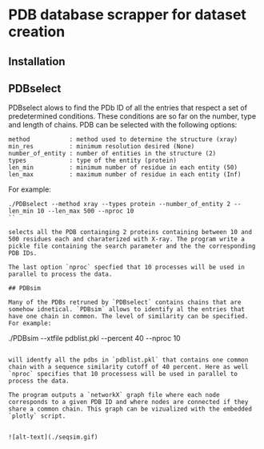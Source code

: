 # PDB database scrapper for dataset creation

## Installation

## PDBselect

PDBselect alows to find the PDb ID of all the entries that respect a set of predetermined conditions. These conditions are so far on the number, type and length of chains. PDB can be selected with the following options:

```
method           : method used to determine the structure (xray)
min_res          : minimum resolution desired (None)
number_of_entity : number of entities in the structure (2)
types            : type of the entity (protein)
len_min          : minimum number of residue in each entity (50)
len_max          : maximum number of residue in each entity (Inf)
```
For example:

```
./PDBselect --method xray --types protein --number_of_entity 2 --len_min 10 --len_max 500 --nproc 10
``

selects all the PDB containging 2 proteins containing between 10 and 500 residues each and charaterized with X-ray. The program write a pickle file containing the search parameter and the the corresponding PDB IDs.

The last option `nproc` specfied that 10 processes will be used in parallel to process the data.

## PDBsim

Many of the PDBs retruned by `PDBselect` contains chains that are somehow idnetical. `PDBsim` allows to identify al the entries that have one chain in common. The level of similarity can be specified. For example:

```
./PDBsim --xtfile pdblist.pkl --percent 40 --nproc 10
```

will identfy all the pdbs in `pdblist.pkl` that contains one common chain with a sequence similarity cutoff of 40 percent. Here as well `nproc` specifies that 10 processess will be used in parallel to process the data.

The program outputs a `networkX` graph file where each node corresponds to a given PDB ID and where nodes are connected if they share a common chain. This graph can be vizualized with the embedded `plotly` script.


![alt-text](./seqsim.gif)